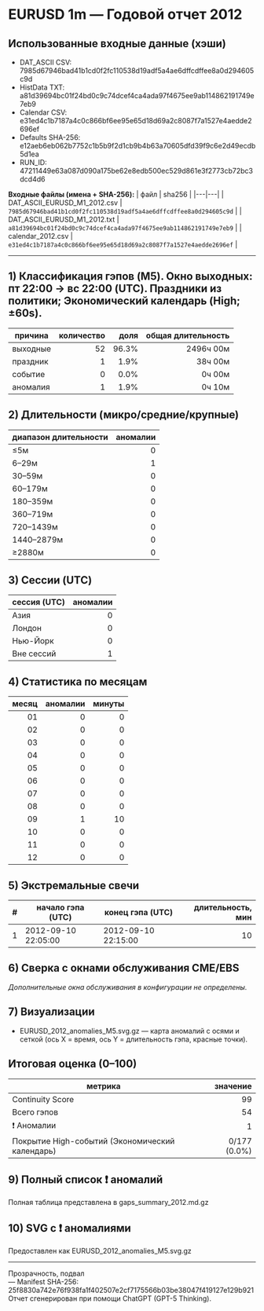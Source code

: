 # EURUSD 1m — Годовой отчет 2012

## Использованные входные данные (хэши)
- DAT_ASCII CSV: 7985d67946bad41b1cd0f2fc110538d19adf5a4ae6dffcdffee8a0d294605c9d  
- HistData TXT: a81d39694bc01f24bd0c9c74dcef4ca4ada97f4675ee9ab114862191749e7eb9  
- Calendar CSV: e31ed4c1b7187a4c0c866bf6ee95e65d18d69a2c8087f7a1527e4aedde2696ef  
- Defaults SHA-256: e12aeb6eb062b7752c1b5b9f2d1cb9b4b63a70605dfd39f9c6e2d49ecdb5d1ea  
- RUN_ID: 47211449e63a087d090a175be62e8edb500ec529d861e3f2773cb72bc3dcd4d6  

**Входные файлы (имена + SHA-256):**
| файл | sha256 |
|---|---|
| DAT_ASCII_EURUSD_M1_2012.csv | `7985d67946bad41b1cd0f2fc110538d19adf5a4ae6dffcdffee8a0d294605c9d` |
| DAT_ASCII_EURUSD_M1_2012.txt | `a81d39694bc01f24bd0c9c74dcef4ca4ada97f4675ee9ab114862191749e7eb9` |
| calendar_2012.csv | `e31ed4c1b7187a4c0c866bf6ee95e65d18d69a2c8087f7a1527e4aedde2696ef` |

---

## 1) Классификация гэпов (M5). Окно выходных: пт 22:00 → вс 22:00 (UTC). Праздники из политики; Экономический календарь (High; ±60s).
| причина | количество | доля | общая длительность |
|---|---:|---:|---:|
| выходные | 52 | 96.3% | 2496ч 00м |
| праздник | 1 | 1.9% | 38ч 00м |
| событие | 0 | 0.0% | 0ч 00м |
| аномалия | 1 | 1.9% | 0ч 10м |

## 2) Длительности (микро/средние/крупные)
| диапазон длительности | аномалии |
|---|---:|
| ≤5м | 0 |
| 6–29м | 1 |
| 30–59м | 0 |
| 60–179м | 0 |
| 180–359м | 0 |
| 360–719м | 0 |
| 720–1439м | 0 |
| 1440–2879м | 0 |
| ≥2880м | 0 |

## 3) Сессии (UTC)
| сессия (UTC) | аномалии |
|---|---:|
| Азия | 0 |
| Лондон | 0 |
| Нью-Йорк | 0 |
| Вне сессий | 1 |

## 4) Статистика по месяцам
| месяц | аномалии | минуты |
|---:|---:|---:|
| 01 | 0 | 0 |
| 02 | 0 | 0 |
| 03 | 0 | 0 |
| 04 | 0 | 0 |
| 05 | 0 | 0 |
| 06 | 0 | 0 |
| 07 | 0 | 0 |
| 08 | 0 | 0 |
| 09 | 1 | 10 |
| 10 | 0 | 0 |
| 11 | 0 | 0 |
| 12 | 0 | 0 |

## 5) Экстремальные свечи
| # | начало гэпа (UTC) | конец гэпа (UTC) | длительность, мин |
|---:|---|---|---:|
| 1 | 2012-09-10 22:05:00 | 2012-09-10 22:15:00 | 10 |

## 6) Сверка с окнами обслуживания CME/EBS
_Дополнительные окна обслуживания в конфигурации не определены._

## 7) Визуализации
- EURUSD_2012_anomalies_M5.svg.gz — карта аномалий с осями и сеткой (ось X = время, ось Y = длительность гэпа, красные точки).

## Итоговая оценка (0–100)
| метрика | значение |
|---|---:|
| Continuity Score | 99 |
| Всего гэпов | 54 |
| ❗ Аномалии | 1 |
| Покрытие High-событий (Экономический календарь) | 0/177 (0.0%) |

## 9) Полный список ❗ аномалий
Полная таблица представлена в gaps_summary_2012.md.gz

## 10) SVG с ❗ аномалиями
Предоставлен как EURUSD_2012_anomalies_M5.svg.gz

---
Прозрачность, подвал  
— Manifest SHA-256: 25f8830a742e76f938fa1f402507e2cf7175566b03be38047f419127e129b921  
Отчет сгенерирован при помощи ChatGPT (GPT-5 Thinking).  

